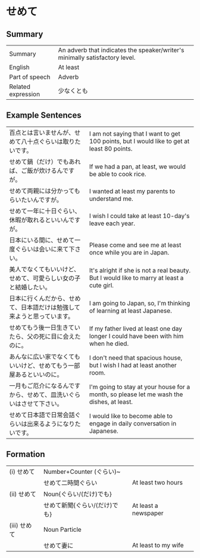 # せめて

## Summary

<table><tr>   <td>Summary</td>   <td>An adverb that indicates the speaker/writer's minimally satisfactory level.</td></tr><tr>   <td>English</td>   <td>At least</td></tr><tr>   <td>Part of speech</td>   <td>Adverb</td></tr><tr>   <td>Related expression</td>   <td>少なくとも</td></tr></table>

## Example Sentences

<table><tr>   <td>百点とは言いませんが、せめて八十点ぐらいは取りたいです。</td>   <td>I am not saying that I want to get 100 points, but I would like to get at least 80 points.</td></tr><tr>   <td>せめて鍋（だけ）でもあれば、ご飯が炊けるんですが。</td>   <td>If we had a pan, at least, we would be able to cook rice.</td></tr><tr>   <td>せめて両親には分かってもらいたいんですが。</td>   <td>I wanted at least my parents to understand me.</td></tr><tr>   <td>せめて一年に十日ぐらい、休暇が取れるといいんですが。</td>   <td>I wish I could take at least 10-day's leave each year.</td></tr><tr>   <td>日本にいる間に、せめて一度ぐらいは会いに来て下さい。</td>   <td>Please come and see me at least once while you are in Japan.</td></tr><tr>   <td>美人でなくてもいいけど、せめて、可愛らしい女の子と結婚したい。</td>   <td>It's alright if she is not a real beauty. But I would like to marry at least a cute girl.</td></tr><tr>   <td>日本に行くんだから、せめて、日本語だけは勉強して来ようと思っています。</td>   <td>I am going to Japan, so, I'm thinking of learning at least Japanese.</td></tr><tr>   <td>せめてもう後一日生きていたら、父の死に目に会えたのに。</td>   <td>If my father lived at least one day longer I could have been with him when he died.</td></tr><tr>   <td>あんなに広い家でなくてもいいけど、せめてもう一部屋あるといいのに。</td>   <td>I don't need that spacious house, but I wish I had at least another room.</td></tr><tr>   <td>一月もご厄介になるんですから、せめて、皿洗いぐらいはさせて下さい。</td>   <td>I'm going to stay at your house for a month, so please let me wash the dishes, at least.</td></tr><tr>   <td>せめて日本語で日常会話ぐらいは出来るようになりたいです。</td>   <td>I would like to become able to engage in daily conversation in Japanese.</td></tr></table>

## Formation

<table class="table"><tbody><tr class="tr head"><td class="td"><span class="numbers">(i)</span> <span class="concept">せめて</span></td><td class="td"><span>Number+Counter (ぐらい)~</span><span class="concept"></span></td><td class="td"></td></tr><tr class="tr"><td class="td"></td><td class="td"><span class="concept">せめて</span><span>二時間ぐらい</span></td><td class="td"><span>At least two hours</span></td></tr><tr class="tr head"><td class="td"><span class="numbers">(ii)</span> <span class="concept">せめて</span></td><td class="td"><span>Noun{ぐらい/(だけ)でも}</span><span class="concept"></span></td><td class="td"></td></tr><tr class="tr"><td class="td"></td><td class="td"><span class="concept">せめて</span><span>新聞{ぐらい/(だけ)でも}</span></td><td class="td"><span>At least a newspaper</span></td></tr><tr class="tr head"><td class="td"><span class="numbers">(iii)</span> <span class="concept">せめて</span></td><td class="td"><span>Noun Particle</span><span class="concept"></span></td><td class="td"></td></tr><tr class="tr"><td class="td"></td><td class="td"><span class="concept">せめて</span><span>妻に</span></td><td class="td"><span>At least to my wife</span></td></tr></tbody></table>

